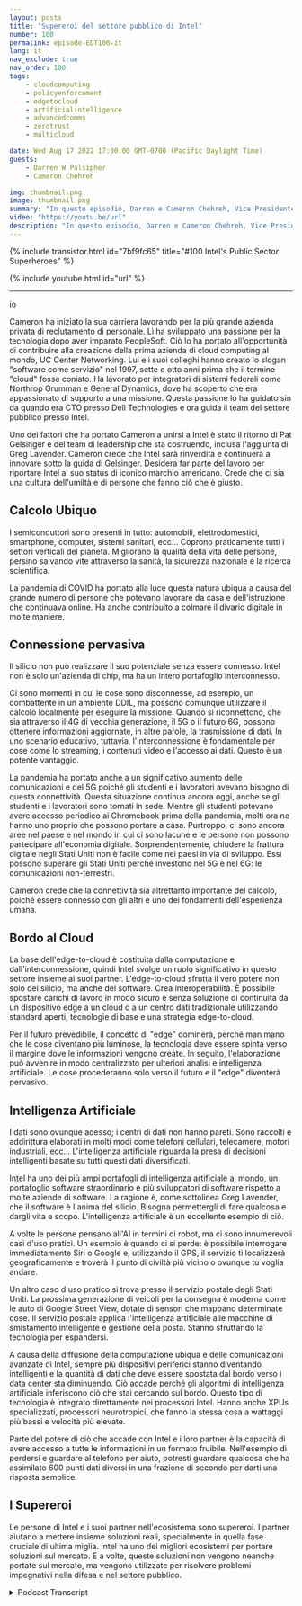 ```yaml
---
layout: posts
title: "Supereroi del settore pubblico di Intel"
number: 100
permalink: episode-EDT100-it
lang: it
nav_exclude: true
nav_order: 100
tags:
    - cloudcomputing
    - policyenforcement
    - edgetocloud
    - artificialintelligence
    - advancedcomms
    - zerotrust
    - multicloud

date: Wed Aug 17 2022 17:00:00 GMT-0700 (Pacific Daylight Time)
guests:
    - Darren W Pulsipher
    - Cameron Chehreh

img: thumbnail.png
image: thumbnail.png
summary: "In questo episodio, Darren e Cameron Chehreh, Vice Presidente e Direttore Generale del Settore Pubblico di Intel, parlano dei superpoteri di Intel: calcolo ubiquo, connettività pervasiva, dal bordo al cloud e intelligenza artificiale."
video: "https://youtu.be/url"
description: "In questo episodio, Darren e Cameron Chehreh, Vice Presidente e Direttore Generale del Settore Pubblico di Intel, parlano dei superpoteri di Intel: calcolo ubiquo, connettività pervasiva, dal bordo al cloud e intelligenza artificiale."
---
```


<div>
{% include transistor.html id="7bf9fc65" title="#100 Intel's Public Sector Superheroes" %}

{% include youtube.html id="url" %}
</div>

---

io

Cameron ha iniziato la sua carriera lavorando per la più grande azienda privata di reclutamento di personale. Lì ha sviluppato una passione per la tecnologia dopo aver imparato PeopleSoft. Ciò lo ha portato all'opportunità di contribuire alla creazione della prima azienda di cloud computing al mondo, UC Center Networking. Lui e i suoi colleghi hanno creato lo slogan "software come servizio" nel 1997, sette o otto anni prima che il termine "cloud" fosse coniato. Ha lavorato per integratori di sistemi federali come Northrop Grumman e General Dynamics, dove ha scoperto che era appassionato di supporto a una missione. Questa passione lo ha guidato sin da quando era CTO presso Dell Technologies e ora guida il team del settore pubblico presso Intel.

Uno dei fattori che ha portato Cameron a unirsi a Intel è stato il ritorno di Pat Gelsinger e del team di leadership che sta costruendo, inclusa l'aggiunta di Greg Lavender. Cameron crede che Intel sarà rinverdita e continuerà a innovare sotto la guida di Gelsinger. Desidera far parte del lavoro per riportare Intel al suo status di iconico marchio americano. Crede che ci sia una cultura dell'umiltà e di persone che fanno ciò che è giusto.

## Calcolo Ubiquo

I semiconduttori sono presenti in tutto: automobili, elettrodomestici, smartphone, computer, sistemi sanitari, ecc... Coprono praticamente tutti i settori verticali del pianeta. Migliorano la qualità della vita delle persone, persino salvando vite attraverso la sanità, la sicurezza nazionale e la ricerca scientifica.

La pandemia di COVID ha portato alla luce questa natura ubiqua a causa del grande numero di persone che potevano lavorare da casa e dell'istruzione che continuava online. Ha anche contribuito a colmare il divario digitale in molte maniere.

## Connessione pervasiva

Il silicio non può realizzare il suo potenziale senza essere connesso. Intel non è solo un'azienda di chip, ma ha un intero portafoglio interconnesso.

Ci sono momenti in cui le cose sono disconnesse, ad esempio, un combattente in un ambiente DDIL, ma possono comunque utilizzare il calcolo localmente per eseguire la missione. Quando si riconnettono, che sia attraverso il 4G di vecchia generazione, il 5G o il futuro 6G, possono ottenere informazioni aggiornate, in altre parole, la trasmissione di dati. In uno scenario educativo, tuttavia, l'interconnessione è fondamentale per cose come lo streaming, i contenuti video e l'accesso ai dati. Questo è un potente vantaggio.

La pandemia ha portato anche a un significativo aumento delle comunicazioni e del 5G poiché gli studenti e i lavoratori avevano bisogno di questa connettività. Questa situazione continua ancora oggi, anche se gli studenti e i lavoratori sono tornati in sede. Mentre gli studenti potevano avere accesso periodico ai Chromebook prima della pandemia, molti ora ne hanno uno proprio che possono portare a casa. Purtroppo, ci sono ancora aree nel paese e nel mondo in cui ci sono lacune e le persone non possono partecipare all'economia digitale. Sorprendentemente, chiudere la frattura digitale negli Stati Uniti non è facile come nei paesi in via di sviluppo. Essi possono superare gli Stati Uniti perché investono nel 5G e nel 6G: le comunicazioni non-terrestri.

Cameron crede che la connettività sia altrettanto importante del calcolo, poiché essere connesso con gli altri è uno dei fondamenti dell'esperienza umana.

## Bordo al Cloud

La base dell'edge-to-cloud è costituita dalla computazione e dall'interconnessione, quindi Intel svolge un ruolo significativo in questo settore insieme ai suoi partner. L'edge-to-cloud sfrutta il vero potere non solo del silicio, ma anche del software. Crea interoperabilità. È possibile spostare carichi di lavoro in modo sicuro e senza soluzione di continuità da un dispositivo edge a un cloud o a un centro dati tradizionale utilizzando standard aperti, tecnologie di base e una strategia edge-to-cloud.

Per il futuro prevedibile, il concetto di "edge" dominerà, perché man mano che le cose diventano più luminose, la tecnologia deve essere spinta verso il margine dove le informazioni vengono create. In seguito, l'elaborazione può avvenire in modo centralizzato per ulteriori analisi e intelligenza artificiale. Le cose procederanno solo verso il futuro e il "edge" diventerà pervasivo.

## Intelligenza Artificiale

I dati sono ovunque adesso; i centri di dati non hanno pareti. Sono raccolti e addirittura elaborati in molti modi come telefoni cellulari, telecamere, motori industriali, ecc... L'intelligenza artificiale riguarda la presa di decisioni intelligenti basate su tutti questi dati diversificati.

Intel ha uno dei più ampi portafogli di intelligenza artificiale al mondo, un portafoglio software straordinario e più sviluppatori di software rispetto a molte aziende di software. La ragione è, come sottolinea Greg Lavender, che il software è l'anima del silicio. Bisogna permettergli di fare qualcosa e dargli vita e scopo. L'intelligenza artificiale è un eccellente esempio di ciò.

A volte le persone pensano all'AI in termini di robot, ma ci sono innumerevoli casi d'uso pratici. Un esempio è quando ci si perde: è possibile interrogare immediatamente Siri o Google e, utilizzando il GPS, il servizio ti localizzerà geograficamente e troverà il punto di civiltà più vicino o ovunque tu voglia andare.

Un altro caso d'uso pratico si trova presso il servizio postale degli Stati Uniti. La prossima generazione di veicoli per la consegna è moderna come le auto di Google Street View, dotate di sensori che mappano determinate cose. Il servizio postale applica l'intelligenza artificiale alle macchine di smistamento intelligente e gestione della posta. Stanno sfruttando la tecnologia per espandersi.

A causa della diffusione della computazione ubiqua e delle comunicazioni avanzate di Intel, sempre più dispositivi periferici stanno diventando intelligenti e la quantità di dati che deve essere spostata dal bordo verso i data center sta diminuendo. Ciò accade perché gli algoritmi di intelligenza artificiale inferiscono ciò che stai cercando sul bordo. Questo tipo di tecnologia è integrato direttamente nei processori Intel. Hanno anche XPUs specializzati, processori neurotropici, che fanno la stessa cosa a wattaggi più bassi e velocità più elevate.

Parte del potere di ciò che accade con Intel e i loro partner è la capacità di avere accesso a tutte le informazioni in un formato fruibile. Nell'esempio di perdersi e guardare al telefono per aiuto, potresti guardare qualcosa che ha assimilato 600 punti dati diversi in una frazione di secondo per darti una risposta semplice.

## I Supereroi

Le persone di Intel e i suoi partner nell'ecosistema sono supereroi. I partner aiutano a mettere insieme soluzioni reali, specialmente in quella fase cruciale di ultima miglia. Intel ha uno dei migliori ecosistemi per portare soluzioni sul mercato. E a volte, queste soluzioni non vengono neanche portate sul mercato, ma vengono utilizzate per risolvere problemi impegnativi nella difesa e nel settore pubblico.



<details>
<summary> Podcast Transcript </summary>

<p></p>

</details>
